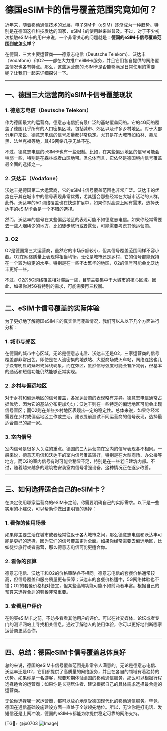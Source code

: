 # 德国eSIM卡的信号覆盖范围究竟如何？

近年来，随着移动通信技术的发展，电子SIM卡（eSIM）逐渐成为一种趋势。特别是在德国这样科技发达的国家，eSIM卡的使用越来越普及。不过，对于不少初次接触eSIM卡的用户来说，一个非常关心的问题就是：**德国的eSIM卡信号覆盖范围到底怎么样？**

在德国，三大主要运营商——德意志电信（Deutsche Telekom）、沃达丰（Vodafone）和O2——都在大力推广eSIM卡服务，并且它们各自提供的网络覆盖情况也各有特点。那么，这些运营商的eSIM卡是否能够满足日常使用的需要呢？让我们一起来详细探讨一下。

---

## **一、德国三大运营商的eSIM卡信号覆盖现状**

### 1. 德意志电信（Deutsche Telekom）
作为德国最大的运营商，德意志电信拥有最广泛的基站覆盖网络。它的4G网络覆盖了德国几乎所有的人口密集区域，包括城市、郊区以及许多乡村地区。对于大部分用户来说，德意志电信的信号质量都非常稳定。尤其是在大城市如柏林、慕尼黑、法兰克福等地，其4G网络几乎无处不在。

不过，德意志电信的eSIM卡也有一些限制。比如，在某些偏远地区的信号可能会稍弱一些，特别是在森林或者山区地带。但总体而言，它依然是德国境内信号覆盖最全面的选择之一。

### 2. 沃达丰（Vodafone）
沃达丰是德国第二大运营商，它的eSIM卡信号覆盖范围也非常广泛。沃达丰的优势在于其在城市中的信号表现非常优秀，尤其适合那些经常在大城市活动的人群。此外，沃达丰的5G网络覆盖也在快速扩展中，如果你对高速上网有需求，选择沃达丰的eSIM卡会是一个不错的选择。

然而，沃达丰的信号在某些偏远地区的表现可能不如德意志电信。如果你经常需要去一些人烟稀少的地方，比如徒步旅行或者露营，可能需要考虑其他运营商。

### 3. O2
O2是德国第三大运营商，虽然它的市场份额较小，但其信号覆盖范围同样不容小觑。O2在网络质量上表现得相当均衡，无论是城市还是乡村，它的信号都能保持在一个较为稳定的水平。特别是在一些不太繁华的地区，O2的信号可能会比沃达丰更好一些。

不过，O2的5G网络覆盖相对滞后一些，目前主要集中于大城市的核心区域。因此，如果你对5G有特别的需求，可能需要再三权衡。

---

## **二、eSIM卡信号覆盖的实际体验**

为了更好地了解德国eSIM卡的真实信号覆盖情况，我们可以从以下几个方面进行分析：

### 1. 城市与郊区
在德国的城市中心区域，无论是德意志电信、沃达丰还是O2，三家运营商的信号覆盖都非常出色。即使是在人流密集的地铁站、大型商场或火车站，网络连接也几乎没有明显的延迟或掉线现象。而在郊区，虽然信号强度可能会有所减弱，但基本的通话和短信功能仍然能够正常实现。

### 2. 乡村与偏远地区
对于乡村和偏远地区的信号覆盖，各家运营商的表现略有差异。德意志电信通常占据优势，因为它的基站分布更加均匀；沃达丰则在一些特定的偏远地区可能会出现信号盲区；而O2则在某些乡村地区表现出一定的稳定性。总体来说，如果你经常需要在乡村或偏远地区工作或生活，建议提前测试不同运营商的信号表现，选择最适合自己的那一家。

### 3. 室内信号
室内信号是很多人关注的重点。德国的三大运营商在室内的信号表现各不相同。一般来说，德意志电信和沃达丰的室内信号覆盖较好，特别是在大型商场、办公楼等地方。而O2的室内信号有时可能会稍显不足，特别是在一些老旧建筑内部。不过，随着越来越多的建筑物安装室内信号增强设备，这种情况正在逐步改善。

---

## **三、如何选择适合自己的eSIM卡？**

在决定使用哪家运营商的eSIM卡之前，你需要明确自己的实际需求。以下是一些实用的小建议，可以帮助你做出更明智的选择：

### 1. 看你的使用场景
如果你主要生活在城市或者经常往返于各大城市之间，那么德意志电信和沃达丰可能是更好的选择，因为它们的信号覆盖更为全面。如果你经常需要去偏远地区，比如徒步旅行或者露营，那么德意志电信可能更适合你。

### 2. 看你的预算
德意志电信、沃达丰和O2的价格策略各不相同。德意志电信的套餐价格通常较高，但信号覆盖和服务质量更有保障；沃达丰的套餐价格适中，5G网络体验也不错；O2的套餐价格相对便宜，但某些高端功能可能不如前两者丰富。根据自己的预算来选择合适的套餐非常重要。

### 3. 查看用户评价
在购买eSIM卡之前，不妨多看看其他用户的评价。可以在社交媒体、论坛或者专门的测评网站上寻找相关信息。通过了解他人的使用体验，你可以更好地判断哪家运营商更适合你。

---

## **四、总结：德国eSIM卡信号覆盖总体良好**

总的来说，德国的eSIM卡信号覆盖范围是非常令人满意的。无论是德意志电信、沃达丰还是O2，它们都提供了高质量的网络服务，并且在各自的领域有着独特的优势。如果你是一名游客，想要短期体验德国的移动通信服务，那么可以根据行程选择适合的运营商；如果你是长期居住者，建议根据自己的具体需求选择最合适的运营商。

无论你选择哪一家运营商，都可以放心地享受德国现代化的移动通信服务。毕竟，德国在通信基础设施建设方面一直处于全球领先地位。所以，无论你是打电话、发短信还是上网冲浪，德国的eSIM卡都能为你提供稳定可靠的网络支持。

[TG💪+ @jx0703 ![Image](https://github.com/user-attachments/assets/dbca1d08-cadb-493c-b0ec-ad6f7a83f270)]